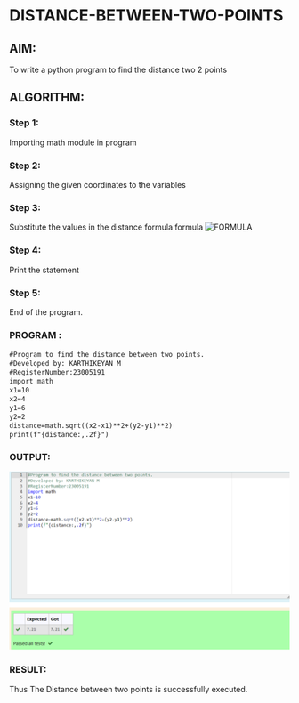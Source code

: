 # DISTANCE-BETWEEN-TWO-POINTS

## AIM:
To write a python program to find the distance two 2 points

## ALGORITHM:

### Step 1:
Importing math module in program

### Step 2:
Assigning the given coordinates to the variables

### Step 3:
Substitute the values in the distance formula formula
![FORMULA](/formula.JPG)

### Step 4:
Print the statement

### Step 5:
End of the program.

### PROGRAM :
``````
#Program to find the distance between two points.
#Developed by: KARTHIKEYAN M
#RegisterNumber:23005191
import math
x1=10
x2=4
y1=6
y2=2
distance=math.sqrt((x2-x1)**2+(y2-y1)**2)
print(f"{distance:,.2f}")
``````

### OUTPUT:
![OUTPUT](/Screenshot%202023-12-12%20131523.png)

### RESULT:
Thus The Distance between two points is successfully executed.
